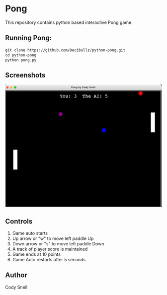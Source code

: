 # Pong

This repository contains python based interactive Pong game.

## Running Pong:

```
git clone https://github.com/Decibullz/python-pong.git
cd python-pong
python pong.py
```

## Screenshots
<p align="center">
<img src="images/screenshot.png">

</p>

## Controls
1. Game auto starts
2. Up arrow or "w" to move left paddle Up
3. Down arrow or "s" to move left paddle Down
4. A track of player score is maintained
5. Game ends at 10 points
6. Game Auto restarts after 5 seconds



## Author
Cody Snell